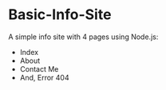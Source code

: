 # Basic-Info-Site

A simple info site with 4 pages using Node.js:
- Index
- About
- Contact Me
- And, Error 404